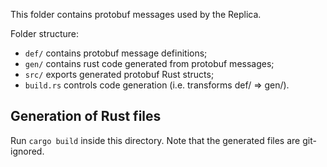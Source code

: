 This folder contains protobuf messages used by the Replica.

Folder structure:

- `def/` contains protobuf message definitions;
- `gen/` contains rust code generated from protobuf messages;
- `src/` exports generated protobuf Rust structs;
- `build.rs` controls code generation (i.e. transforms def/ => gen/).

## Generation of Rust files

Run `cargo build` inside this directory. Note that the generated files are git-ignored.
